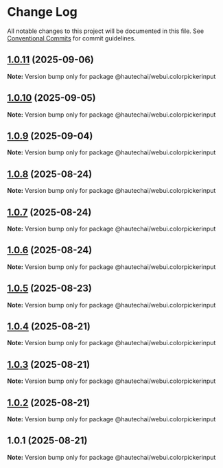 # Change Log

All notable changes to this project will be documented in this file.
See [Conventional Commits](https://conventionalcommits.org) for commit guidelines.

## [1.0.11](https://github.com/HautechAI/webui/compare/@hautechai/webui.colorpickerinput@1.0.10...@hautechai/webui.colorpickerinput@1.0.11) (2025-09-06)

**Note:** Version bump only for package @hautechai/webui.colorpickerinput

## [1.0.10](https://github.com/HautechAI/webui/compare/@hautechai/webui.colorpickerinput@1.0.9...@hautechai/webui.colorpickerinput@1.0.10) (2025-09-05)

**Note:** Version bump only for package @hautechai/webui.colorpickerinput

## [1.0.9](https://github.com/HautechAI/webui/compare/@hautechai/webui.colorpickerinput@1.0.8...@hautechai/webui.colorpickerinput@1.0.9) (2025-09-04)

**Note:** Version bump only for package @hautechai/webui.colorpickerinput

## [1.0.8](https://github.com/HautechAI/webui/compare/@hautechai/webui.colorpickerinput@1.0.7...@hautechai/webui.colorpickerinput@1.0.8) (2025-08-24)

**Note:** Version bump only for package @hautechai/webui.colorpickerinput

## [1.0.7](https://github.com/HautechAI/webui/compare/@hautechai/webui.colorpickerinput@1.0.6...@hautechai/webui.colorpickerinput@1.0.7) (2025-08-24)

**Note:** Version bump only for package @hautechai/webui.colorpickerinput

## [1.0.6](https://github.com/HautechAI/webui/compare/@hautechai/webui.colorpickerinput@1.0.5...@hautechai/webui.colorpickerinput@1.0.6) (2025-08-24)

**Note:** Version bump only for package @hautechai/webui.colorpickerinput

## [1.0.5](https://github.com/HautechAI/webui/compare/@hautechai/webui.colorpickerinput@1.0.4...@hautechai/webui.colorpickerinput@1.0.5) (2025-08-23)

**Note:** Version bump only for package @hautechai/webui.colorpickerinput

## [1.0.4](https://github.com/HautechAI/webui/compare/@hautechai/webui.colorpickerinput@1.0.3...@hautechai/webui.colorpickerinput@1.0.4) (2025-08-21)

**Note:** Version bump only for package @hautechai/webui.colorpickerinput

## [1.0.3](https://github.com/HautechAI/webui/compare/@hautechai/webui.colorpickerinput@1.0.2...@hautechai/webui.colorpickerinput@1.0.3) (2025-08-21)

**Note:** Version bump only for package @hautechai/webui.colorpickerinput

## [1.0.2](https://github.com/HautechAI/webui/compare/@hautechai/webui.colorpickerinput@1.0.1...@hautechai/webui.colorpickerinput@1.0.2) (2025-08-21)

**Note:** Version bump only for package @hautechai/webui.colorpickerinput

## 1.0.1 (2025-08-21)

**Note:** Version bump only for package @hautechai/webui.colorpickerinput
